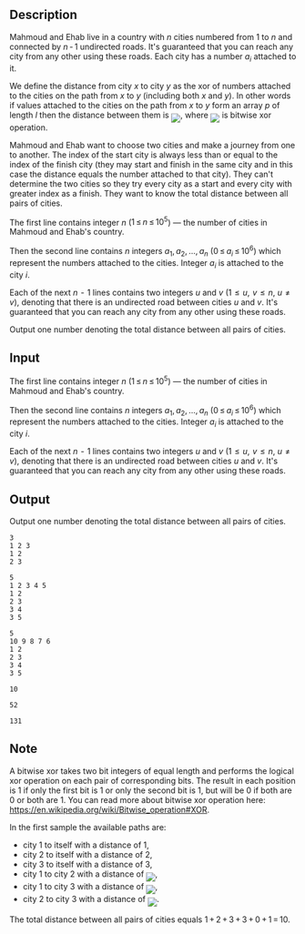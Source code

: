 ## Description

<div><p>Mahmoud and Ehab live in a country with <span class="tex-span"><i>n</i></span> cities numbered from <span class="tex-span">1</span> to <span class="tex-span"><i>n</i></span> and connected by <span class="tex-span"><i>n</i> - 1</span> undirected roads. It's guaranteed that you can reach any city from any other using these roads. Each city has a number <span class="tex-span"><i>a</i><sub class="lower-index"><i>i</i></sub></span> attached to it.</p><p>We define the distance from city <span class="tex-span"><i>x</i></span> to city <span class="tex-span"><i>y</i></span> as the <span class="tex-font-style-tt">xor</span> of numbers attached to the cities on the path from <span class="tex-span"><i>x</i></span> to <span class="tex-span"><i>y</i></span> <span class="tex-font-style-bf">(including both <span class="tex-span"><i>x</i></span> and <span class="tex-span"><i>y</i></span>)</span>. In other words if values attached to the cities on the path from <span class="tex-span"><i>x</i></span> to <span class="tex-span"><i>y</i></span> form an array <span class="tex-span"><i>p</i></span> of length <span class="tex-span"><i>l</i></span> then the distance between them is <img align="middle" class="tex-formula" src="file://oyZQfOIi.png" style="max-width: 100.0%;max-height: 100.0%;">, where <img align="middle" class="tex-formula" src="file://xL16DeaY.png" style="max-width: 100.0%;max-height: 100.0%;"> is bitwise <span class="tex-font-style-tt">xor</span> operation.</p><p>Mahmoud and Ehab want to choose two cities and make a journey from one to another. The index of the start city is always less than or equal to the index of the finish city (they may start and finish in the same city and in this case the distance equals the number attached to that city). They can't determine the two cities so they try every city as a start and every city with greater index as a finish. They want to know the total distance between all pairs of cities.</p></div><div class="input-specification"><p>The first line contains integer <span class="tex-span"><i>n</i></span> (<span class="tex-span">1 ≤ <i>n</i> ≤ 10<sup class="upper-index">5</sup></span>) — the number of cities in Mahmoud and Ehab's country.</p><p>Then the second line contains <span class="tex-span"><i>n</i></span> integers <span class="tex-span"><i>a</i><sub class="lower-index">1</sub>, <i>a</i><sub class="lower-index">2</sub>, ..., <i>a</i><sub class="lower-index"><i>n</i></sub></span> (<span class="tex-span">0 ≤ <i>a</i><sub class="lower-index"><i>i</i></sub> ≤ 10<sup class="upper-index">6</sup></span>) which represent the numbers attached to the cities. Integer <span class="tex-span"><i>a</i><sub class="lower-index"><i>i</i></sub></span> is attached to the city <span class="tex-span"><i>i</i></span>.</p><p>Each of the next <span class="tex-span"><i>n</i>  -  1</span> lines contains two integers <span class="tex-span"><i>u</i></span> and <span class="tex-span"><i>v</i></span> (<span class="tex-span">1  ≤  <i>u</i>,  <i>v</i>  ≤  <i>n</i></span>, <span class="tex-span"><i>u</i>  ≠  <i>v</i></span>), denoting that there is an undirected road between cities <span class="tex-span"><i>u</i></span> and <span class="tex-span"><i>v</i></span>. It's guaranteed that you can reach any city from any other using these roads.</p></div><div class="output-specification"><p>Output one number denoting the total distance between all pairs of cities.</p></div>

## Input

<p>The first line contains integer <span class="tex-span"><i>n</i></span> (<span class="tex-span">1 ≤ <i>n</i> ≤ 10<sup class="upper-index">5</sup></span>) — the number of cities in Mahmoud and Ehab's country.</p><p>Then the second line contains <span class="tex-span"><i>n</i></span> integers <span class="tex-span"><i>a</i><sub class="lower-index">1</sub>, <i>a</i><sub class="lower-index">2</sub>, ..., <i>a</i><sub class="lower-index"><i>n</i></sub></span> (<span class="tex-span">0 ≤ <i>a</i><sub class="lower-index"><i>i</i></sub> ≤ 10<sup class="upper-index">6</sup></span>) which represent the numbers attached to the cities. Integer <span class="tex-span"><i>a</i><sub class="lower-index"><i>i</i></sub></span> is attached to the city <span class="tex-span"><i>i</i></span>.</p><p>Each of the next <span class="tex-span"><i>n</i>  -  1</span> lines contains two integers <span class="tex-span"><i>u</i></span> and <span class="tex-span"><i>v</i></span> (<span class="tex-span">1  ≤  <i>u</i>,  <i>v</i>  ≤  <i>n</i></span>, <span class="tex-span"><i>u</i>  ≠  <i>v</i></span>), denoting that there is an undirected road between cities <span class="tex-span"><i>u</i></span> and <span class="tex-span"><i>v</i></span>. It's guaranteed that you can reach any city from any other using these roads.</p>

## Output

<p>Output one number denoting the total distance between all pairs of cities.</p>





```input1
3
1 2 3
1 2
2 3

```




```input2
5
1 2 3 4 5
1 2
2 3
3 4
3 5

```




```input3
5
10 9 8 7 6
1 2
2 3
3 4
3 5

```




```output1
10

```




```output2
52

```




```output3
131

```



## Note

<p>A bitwise <span class="tex-font-style-tt">xor</span> takes two bit integers of equal length and performs the logical <span class="tex-font-style-tt">xor</span> operation on each pair of corresponding bits. The result in each position is <span class="tex-span">1</span> if only the first bit is <span class="tex-span">1</span> or only the second bit is <span class="tex-span">1</span>, but will be <span class="tex-span">0</span> if both are <span class="tex-span">0</span> or both are <span class="tex-span">1</span>. You can read more about bitwise <span class="tex-font-style-tt">xor</span> operation here: <a href="https://en.wikipedia.org/wiki/Bitwise_operation#XOR">https://en.wikipedia.org/wiki/Bitwise_operation#XOR</a>.</p><p>In the first sample the available paths are:</p><ul> <li> city <span class="tex-span">1</span> to itself with a distance of <span class="tex-span">1</span>, </li><li> city <span class="tex-span">2</span> to itself with a distance of <span class="tex-span">2</span>, </li><li> city <span class="tex-span">3</span> to itself with a distance of <span class="tex-span">3</span>, </li><li> city <span class="tex-span">1</span> to city <span class="tex-span">2</span> with a distance of <img align="middle" class="tex-formula" src="file://a5sVjrnc.png" style="max-width: 100.0%;max-height: 100.0%;">, </li><li> city <span class="tex-span">1</span> to city <span class="tex-span">3</span> with a distance of <img align="middle" class="tex-formula" src="file://kzsPgLK9.png" style="max-width: 100.0%;max-height: 100.0%;">, </li><li> city <span class="tex-span">2</span> to city <span class="tex-span">3</span> with a distance of <img align="middle" class="tex-formula" src="file://iabw1vPb.png" style="max-width: 100.0%;max-height: 100.0%;">. </li></ul> The total distance between all pairs of cities equals <span class="tex-span">1 + 2 + 3 + 3 + 0 + 1 = 10</span>.
